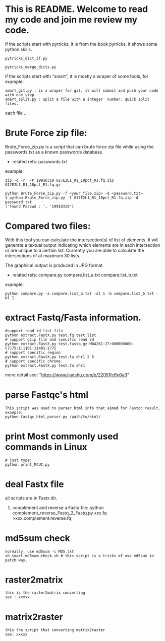 # This is README. Welcome to read my code and join me review my code.

 if the scripts start with pytricks, it is from the book pytricks, it shows some python skills.

    pytricks_dict_if.py 

    pytricks_merge_dicts.py

if the scripts start with "smart", it is mostly a wraper of some tools, for example:

    smart_git.py : is a wraper for git, it will submit and push your code with one step.
    smart_split.py : split a file with a integer  number. quick split files.

each file ...

# Brute Force zip file:

Brute_Force_zip.py is a script that can brute force zip file while using the passwords.txt as a known passwords database.

* related refs: passwords.txt

example:
```
zip -q -r  -P 19910319 G17E2L1_R1_10pct_R1.fq.zip G17E2L1_R1_10pct_R1.fq.gz

python Brute_Force_zip.py -f <your_file.zip> -d <password.txt>
$ python Brute_Force_zip.py -f G17E2L1_R1_10pct_R1.fq.zip -d password.txt
('Found Passwd : ', '19910319')

```

# Compared two files:

With this tool you can calculate the intersection(s) of list of elements. It will generate a textual output indicating which elements are in each intersection or are unique to a certain list. Currently you are able to calculate the intersections of at maximum 30 lists.

The graphical output is produced in JPG format.
* related refs: compare.py compare.list_a.txt compare.list_b.txt 

example: 
```
python compare.py -a compare.list_a.txt -al 1 -b compare.list_b.txt -bl 1
```

# extract Fastq/Fasta information.
```
#support read id list file
python extract.FastX.py test.fq test.list
# support gzip file and specific read id
python extract.FastX.py test.fastq.gz M04261:27:000000000-C7J75:1:1101:11401:1775
# support specific region 
python extract.FastX.py test.fa chr1 2 5
# support specific chrome.
python extract.FastX.py test.fa chr1
```
more detail see: "https://www.jianshu.com/p/22051fc6e0a3"

# parse Fastqc's html
```
This script was used to parser html info that aimed for Fastqc result.
example: 
python fastqc_html_parser.py /path/to/html/
```

# print Most commonly used commands in Linux
```
# just type:
python print_MCUC.py
```

# deal Fastx file
all scripts are in Fastx dir.
1. complement and reverse a Fastq file:
python complement_reverse_Fastq_2_Fastq.py xxx.fq >xxx.complement.reverse.fq 

# md5sum check
```
normally, use md5sum -c MD5.txt
sh smart_md5sum_check.sh # this script is a tricks of use md5sum in patch way.
```

# raster2matrix
```
this is the raster2matrix converting
see : xxxxx
```

# matrix2raster
```
this the script that converting matrix2raster
see: xxxxx
```
